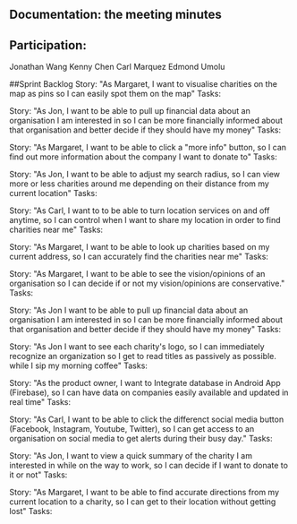 ## Documentation: the meeting minutes

## Participation:
Jonathan Wang
Kenny Chen
Carl Marquez
Edmond Umolu 

##Sprint Backlog
Story:
"As Margaret, I want to visualise charities on the map as pins so I can easily spot them on the map"
Tasks:

Story:
"As Jon, I want to be able to pull up financial data about an organisation I am interested in so I can be more financially informed about that organisation and better decide if they should have my money"
Tasks:

Story:
"As Margaret, I want to be able to click a "more info" button, so I can find out more information about the company I want to donate to"
Tasks:

Story:
"As Jon, I want to be able to adjust my search radius, so I can view more or less charities around me depending on their distance from my current location"
Tasks:

Story:
"As Carl, I want to to be able to turn location services on and off anytime, so I can control when I want to share my location in order to find charities near me"
Tasks:

Story:
"As Margaret, I want to be able to look up charities based on my current address, so I can accurately find the charities near me"
Tasks:

Story:
"As Margaret, I want to be able to see the vision/opinions of an organisation so I can decide if or not my vision/opinions are conservative."
Tasks:

Story:
"As Jon I want to be able to pull up financial data about an organisation I am interested in so I can be more financially informed about that organisation and better decide if they should have my money"
Tasks:

Story:
"As Jon I want to see each charity's logo, so I can immediately recognize an organization so I get to read titles as passively as possible. while I sip my morning coffee"
Tasks:

Story:
"As the product owner, I want to Integrate database in Android App (Firebase), so I can have data on companies easily available and updated in real time"
Tasks:

Story:
"As Carl, I want to be able to click the differenct social media button (Facebook, Instagram, Youtube, Twitter), so I can get access to an organisation on social media to get alerts during their busy day."
Tasks:

Story:
"As Jon, I want to view a quick summary of the charity I am interested in while on the way to work, so I can decide if I want to donate to it or not"
Tasks:

Story:
"As Margaret, I want to be able to find accurate directions from my current location to a charity, so I can get to their location without getting lost"
Tasks:
